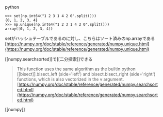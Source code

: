 
python

```
>>> set(np.int64("1 2 3 1 4 2 0".split()))
{0, 1, 2, 3, 4}
>>> np.unique(np.int64("1 2 3 1 4 2 0".split()))
array([0, 1, 2, 3, 4])
```

setがハッシュテーブルであるのに対し、こちらはソート済みのnp.arrayである
[https://numpy.org/doc/stable/reference/generated/numpy.unique.html](https://numpy.org/doc/stable/reference/generated/numpy.unique.html)

[[numpy.searchsorted]]で[[二分探索]]できる
> This function uses the same algorithm as the builtin python [[bisect]].bisect_left (side='left') and bisect.bisect_right (side='right') functions, which is also vectorized in the v argument.
[https://numpy.org/doc/stable/reference/generated/numpy.searchsorted.html](https://numpy.org/doc/stable/reference/generated/numpy.searchsorted.html)

[[numpy]]
